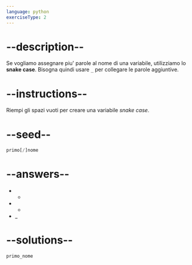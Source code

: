 ```yaml
---
language: python
exerciseType: 2
---
```


# --description--

Se vogliamo assegnare piu' parole al nome di una variabile, utilizziamo lo **snake case**.
Bisogna quindi usare `_` per collegare le parole aggiuntive.

# --instructions--

Riempi gli spazi vuoti per creare una variabile *snake case*.

# --seed--

```python
primo[/]nome
```

# --answers--

- +
- -
- _

# --solutions--

```python
primo_nome
```
